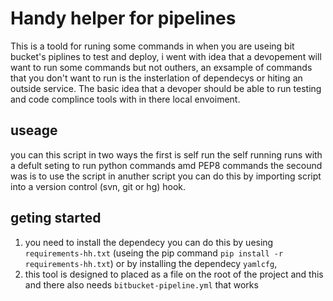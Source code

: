 # Handy helper for pipelines

This is a toold for runing some commands in when you are useing bit bucket's piplines to test and deploy, i went with idea that a devopement will want to run some commands but not outhers, an exsample of commands that you don't want to run is the insterlation of dependecys or hiting an outside service. The basic idea that a devoper should be able to run testing and code complince tools with in there local envoiment.

## useage
you can this script in two ways the first is self run the self running runs with a defult seting to run python commands amd PEP8 commands
the secound was is to use the script in anuther script you can do this by importing script into a version control (svn, git or hg) hook.

## geting started
1. you need to install the dependecy you can do this by uesing `requirements-hh.txt` (useing the pip command `pip install -r requirements-hh.txt`) or by installing the dependecy `yamlcfg`,
2. this tool is designed to placed as a file on the root of the project and this and there also needs `bitbucket-pipeline.yml` that works
